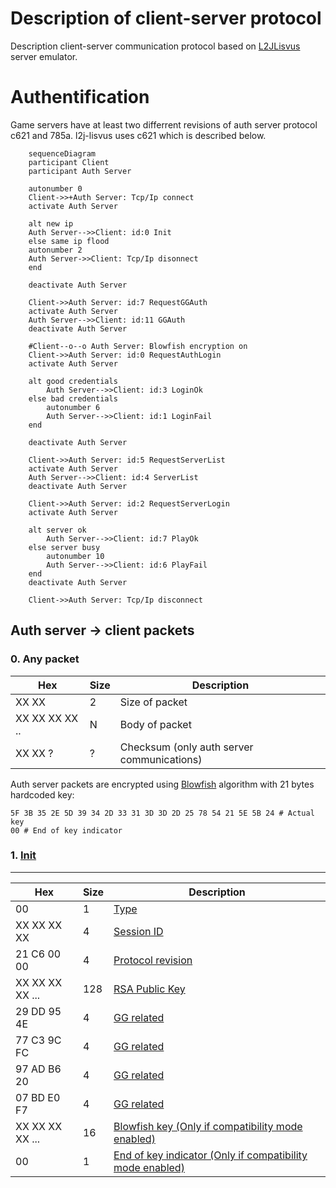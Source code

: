 # Description of client-server protocol

Description client-server communication protocol based on [L2JLisvus](https://gitlab.com/TheDnR/l2j-lisvus/) server emulator.


# Authentification

Game servers have at least two differrent revisions of auth server protocol c621 and 785a. l2j-lisvus uses c621 which is described below.

```mermaid
    sequenceDiagram
    participant Client
    participant Auth Server
    
    autonumber 0
    Client->>+Auth Server: Tcp/Ip connect
    activate Auth Server

    alt new ip
    Auth Server-->>Client: id:0 Init
    else same ip flood
    autonumber 2
    Auth Server->>Client: Tcp/Ip disonnect
    end

    deactivate Auth Server

    Client->>Auth Server: id:7 RequestGGAuth
    activate Auth Server
    Auth Server-->>Client: id:11 GGAuth 
    deactivate Auth Server
    
    #Client--o--o Auth Server: Blowfish encryption on
    Client->>Auth Server: id:0 RequestAuthLogin
    activate Auth Server

    alt good credentials
        Auth Server-->>Client: id:3 LoginOk 
    else bad credentials
        autonumber 6
        Auth Server-->>Client: id:1 LoginFail
    end
    
    deactivate Auth Server

    Client->>Auth Server: id:5 RequestServerList
    activate Auth Server
    Auth Server-->>Client: id:4 ServerList
    deactivate Auth Server

    Client->>Auth Server: id:2 RequestServerLogin
    activate Auth Server

    alt server ok
        Auth Server-->>Client: id:7 PlayOk 
    else server busy
        autonumber 10
        Auth Server-->>Client: id:6 PlayFail
    end
    deactivate Auth Server
    
    Client->>Auth Server: Tcp/Ip disconnect
```

    
   
    
     
    



## Auth server -> client packets


### 0. Any packet

| Hex | Size | Description |
|-----|------|-------------|
|XX XX|2|Size of packet|
|XX XX XX XX .. |N|Body of packet|
|XX XX ? |?| Checksum (only auth server communications) |


Auth server packets are encrypted using [Blowfish](https://en.wikipedia.org/wiki/Blowfish_(cipher)) algorithm with 21 bytes hardcoded key:
```
5F 3B 35 2E 5D 39 34 2D 33 31 3D 3D 2D 25 78 54 21 5E 5B 24 # Actual key
00 # End of key indicator
```



### 1. [Init](https://gitlab.com/TheDnR/l2j-lisvus/-/blame/main/core/java/net/sf/l2j/loginserver/serverpackets/Init.java#L19)
----

| Hex | Size | Description |
|-----|------|-------------|
| 00 | 1 | [Type](https://gitlab.com/TheDnR/l2j-lisvus/-/blame/main/core/java/net/sf/l2j/loginserver/serverpackets/Init.java#L43) |
| XX XX XX XX |  4 | [Session ID](https://gitlab.com/TheDnR/l2j-lisvus/-/blame/main/core/java/net/sf/l2j/loginserver/serverpackets/Init.java#L44) |
| 21 C6 00 00| 4 | [Protocol revision](https://gitlab.com/TheDnR/l2j-lisvus/-/blame/main/core/java/net/sf/l2j/loginserver/serverpackets/Init.java#L45) |
| XX XX XX XX ... | 128| [RSA Public Key](https://gitlab.com/TheDnR/l2j-lisvus/-/blame/main/core/java/net/sf/l2j/loginserver/serverpackets/Init.java#L47)|
| 29 DD 95 4E | 4 | [GG related](https://gitlab.com/TheDnR/l2j-lisvus/-/blame/main/core/java/net/sf/l2j/loginserver/serverpackets/Init.java#L50) |     
| 77 C3 9C FC | 4 | [GG related](https://gitlab.com/TheDnR/l2j-lisvus/-/blame/main/core/java/net/sf/l2j/loginserver/serverpackets/Init.java#L51) |          
| 97 AD B6 20 | 4 | [GG related](https://gitlab.com/TheDnR/l2j-lisvus/-/blame/main/core/java/net/sf/l2j/loginserver/serverpackets/Init.java#L52) |     
| 07 BD E0 F7 | 4 | [GG related](https://gitlab.com/TheDnR/l2j-lisvus/-/blame/main/core/java/net/sf/l2j/loginserver/serverpackets/Init.java#L53) |
| XX XX XX XX ...| 16 | [Blowfish key (Only if compatibility mode enabled)](https://gitlab.com/TheDnR/l2j-lisvus/-/blame/main/core/java/net/sf/l2j/loginserver/serverpackets/Init.java#L57) |
| 00 | 1 | [End of key indicator (Only if compatibility mode enabled)](https://gitlab.com/TheDnR/l2j-lisvus/-/blame/main/core/java/net/sf/l2j/loginserver/serverpackets/Init.java#L58) |
